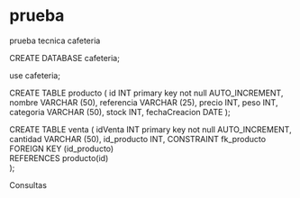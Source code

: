 # prueba
prueba tecnica cafeteria

CREATE DATABASE cafeteria; 

use cafeteria; 

CREATE TABLE producto
 (
 id INT primary key not null AUTO_INCREMENT,
 nombre VARCHAR (50),
 referencia VARCHAR (25),
 precio INT,
 peso INT,
 categoria VARCHAR (50),
 stock INT,
 fechaCreacion DATE
 );
 
 CREATE TABLE venta
 (
 idVenta INT primary key not null AUTO_INCREMENT,
 cantidad VARCHAR (50),
 id_producto INT,
 CONSTRAINT fk_producto FOREIGN KEY (id_producto)  
REFERENCES producto(id)  
 );


Consultas


